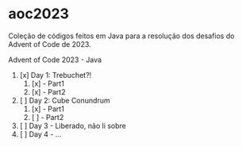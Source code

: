 # aoc2023
Coleção de códigos feitos em Java para a resolução dos desafios do Advent of Code de 2023.

Advent of Code 2023 - Java

1. [x] Day 1: Trebuchet?!
	1. [x] - Part1
	2. [x] - Part2
2. [ ] Day 2: Cube Conundrum
	1. [x] - Part1
	2. [ ] - Part2
3. [ ] Day 3 - Liberado, não li sobre
4. [ ] Day 4 - ...